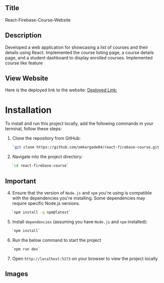 ## Title

React-Firebase-Course-Website

## Description

Developed a web application for showcasing a list of courses and their details using React. Implemented the course listing page, a course details page, and a student dashboard to display enrolled courses. Implemented course like feature

## View Website

Here is the deployed link to the website: [Deployed Link:](https://react-firebase-course-bice.vercel.app/)

# Installation

To install and run this project locally, add the following commands in your terminal, follow these steps:

1. Clone the repository from GitHub:

   ```bash
   `git clone https://github.com/omkargade04/react-firebase-course.git`

   ```

2. Navigate into the project directory:

```bash
   `cd react-firebase-course`
```

## Important

4. Ensure that the version of `Node.js` and `npm` you're using is compatible with the dependencies you're installing. Some dependencies may require specific Node.js versions.

```bash
   `npm install -g npm@latest`
```

5. Install `dependencies` (assuming you have `Node.js` and `npm` installed):

```bash
   `npm install`
```

6. Run the below command to start the project

```bash
   `npm run dev`
```

7. Open `http://localhost:5173` on your browser to view the project locally

## Images
